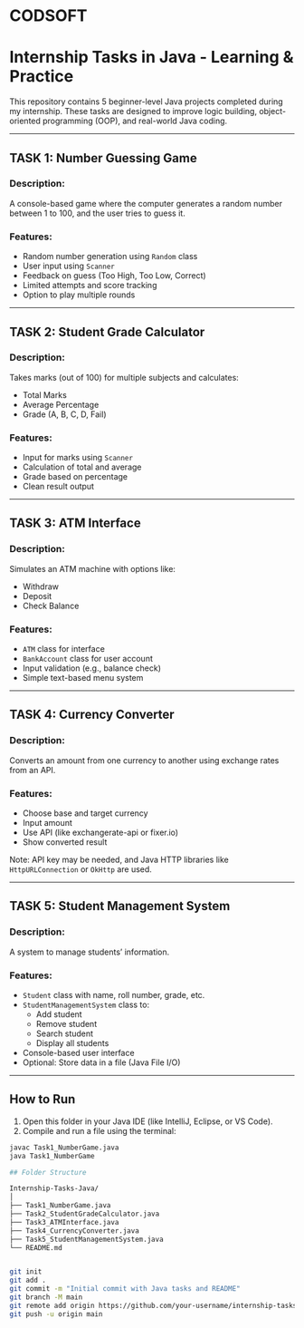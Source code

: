 # CODSOFT

# Internship Tasks in Java - Learning & Practice

This repository contains 5 beginner-level Java projects completed during my internship. These tasks are designed to improve logic building, object-oriented programming (OOP), and real-world Java coding.

---

## TASK 1: Number Guessing Game 

### Description:
A console-based game where the computer generates a random number between 1 to 100, and the user tries to guess it.

### Features:
- Random number generation using `Random` class  
- User input using `Scanner`  
- Feedback on guess (Too High, Too Low, Correct)  
- Limited attempts and score tracking  
- Option to play multiple rounds  

---

## TASK 2: Student Grade Calculator 

### Description:
Takes marks (out of 100) for multiple subjects and calculates:
- Total Marks
- Average Percentage
- Grade (A, B, C, D, Fail)

### Features:
- Input for marks using `Scanner`  
- Calculation of total and average  
- Grade based on percentage  
- Clean result output  

---

## TASK 3: ATM Interface 

### Description:
Simulates an ATM machine with options like:
- Withdraw
- Deposit
- Check Balance

### Features:
- `ATM` class for interface  
- `BankAccount` class for user account  
- Input validation (e.g., balance check)  
- Simple text-based menu system  

---

## TASK 4: Currency Converter 

### Description:
Converts an amount from one currency to another using exchange rates from an API.

### Features:
- Choose base and target currency  
- Input amount  
- Use API (like exchangerate-api or fixer.io)  
- Show converted result  

Note: API key may be needed, and Java HTTP libraries like `HttpURLConnection` or `OkHttp` are used.

---

## TASK 5: Student Management System 

### Description:
A system to manage students’ information.

### Features:
- `Student` class with name, roll number, grade, etc.  
- `StudentManagementSystem` class to:  
  - Add student  
  - Remove student  
  - Search student  
  - Display all students  
- Console-based user interface  
- Optional: Store data in a file (Java File I/O)  

---

## How to Run

1. Open this folder in your Java IDE (like IntelliJ, Eclipse, or VS Code).
2. Compile and run a file using the terminal:

```bash
javac Task1_NumberGame.java
java Task1_NumberGame

## Folder Structure

Internship-Tasks-Java/
│
├── Task1_NumberGame.java
├── Task2_StudentGradeCalculator.java
├── Task3_ATMInterface.java
├── Task4_CurrencyConverter.java
├── Task5_StudentManagementSystem.java
└── README.md


git init
git add .
git commit -m "Initial commit with Java tasks and README"
git branch -M main
git remote add origin https://github.com/your-username/internship-tasks-java.git
git push -u origin main

